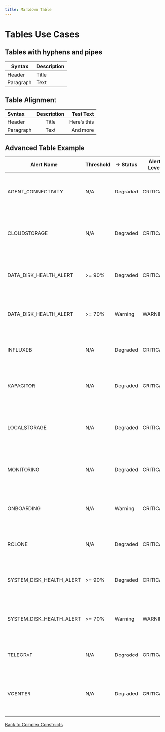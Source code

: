 ```yaml
---
title: Markdown Table
---
```


# Tables Use Cases

 ## Tables with hyphens and pipes

| Syntax      | Description |
| ----------- | ----------- |
| Header      | Title       |
| Paragraph   | Text        |

## Table Alignment

| Syntax      | Description | Test Text     |
| :---        |    :----:   |          ---: |
| Header      | Title       | Here's this   |
| Paragraph   | Text        | And more      |

## Advanced Table Example

| Alert Name | Threshold | -> Status | Alert Level | Triggered When |
|-------|---------------------|---|---|---|
| AGENT_CONNECTIVITY   | N/A | Degraded | CRITICAL | The Agent VM lost connectivity to the control plane. |
| CLOUDSTORAGE   | N/A | Degraded | CRITICAL | The Agent VM is not able to connect to the Cloud Storage Repo. |
| DATA_DISK_HEALTH_ALERT   | >= 90% | Degraded | CRITICAL | The data disk on the Agent VM has reached 90% capacity. |
| DATA_DISK_HEALTH_ALERT   | >= 70% | Warning | WARNING | The data disk on the Agent VM has reached 70% capacity.|
| INFLUXDB   | N/A | Degraded | CRITICAL | The Influxdb service running in the Agent VM is down. |
| KAPACITOR   | N/A | Degraded | CRITICAL | The Kapacitor service running in the Agent VM is down. |
| LOCALSTORAGE   | N/A | Degraded | CRITICAL | The Agent VM is not able to connect to the Local Storage Repo. |
| MONITORING   | N/A | Degraded | CRITICAL | The monitoring service running in the Agent VM is down. |
| ONBOARDING   | N/A | Warning | CRITICAL | The onboarding service running in the Agent VM is down. |
| RCLONE   | N/A | Degraded | CRITICAL | The rclone service running in the Agent VM is down. |
| SYSTEM_DISK_HEALTH_ALERT   | >= 90% | Degraded | CRITICAL | The system disk on the Agent VM has reached 90% capacity. |
| SYSTEM_DISK_HEALTH_ALERT   | >= 70% | Warning | WARNING | The system disk on the Agent VM has reached 70% capacity. |
| TELEGRAF   | N/A | Degraded | CRITICAL | The Telegraf service running in the Agent VM is down. |
| VCENTER   | N/A | Degraded | CRITICAL | Data Management for VMware Tanzu is unable to connect to vCenter. |

[Back to Complex Constructs](../ComplexConstructs.md)